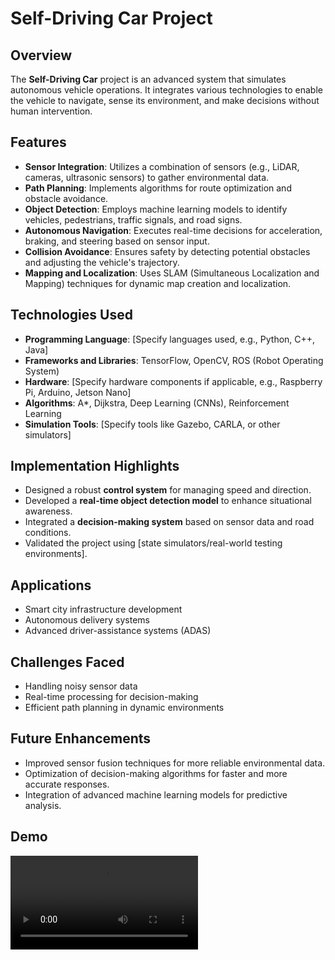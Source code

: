 # Self-Driving Car Project

## Overview
The **Self-Driving Car** project is an advanced system that simulates autonomous vehicle operations. It integrates various technologies to enable the vehicle to navigate, sense its environment, and make decisions without human intervention.

## Features
- **Sensor Integration**: Utilizes a combination of sensors (e.g., LiDAR, cameras, ultrasonic sensors) to gather environmental data.
- **Path Planning**: Implements algorithms for route optimization and obstacle avoidance.
- **Object Detection**: Employs machine learning models to identify vehicles, pedestrians, traffic signals, and road signs.
- **Autonomous Navigation**: Executes real-time decisions for acceleration, braking, and steering based on sensor input.
- **Collision Avoidance**: Ensures safety by detecting potential obstacles and adjusting the vehicle's trajectory.
- **Mapping and Localization**: Uses SLAM (Simultaneous Localization and Mapping) techniques for dynamic map creation and localization.

## Technologies Used
- **Programming Language**: [Specify languages used, e.g., Python, C++, Java]
- **Frameworks and Libraries**: TensorFlow, OpenCV, ROS (Robot Operating System)
- **Hardware**: [Specify hardware components if applicable, e.g., Raspberry Pi, Arduino, Jetson Nano]
- **Algorithms**: A*, Dijkstra, Deep Learning (CNNs), Reinforcement Learning
- **Simulation Tools**: [Specify tools like Gazebo, CARLA, or other simulators]

## Implementation Highlights
- Designed a robust **control system** for managing speed and direction.
- Developed a **real-time object detection model** to enhance situational awareness.
- Integrated a **decision-making system** based on sensor data and road conditions.
- Validated the project using [state simulators/real-world testing environments].

## Applications
- Smart city infrastructure development
- Autonomous delivery systems
- Advanced driver-assistance systems (ADAS)

## Challenges Faced
- Handling noisy sensor data
- Real-time processing for decision-making
- Efficient path planning in dynamic environments

## Future Enhancements
- Improved sensor fusion techniques for more reliable environmental data.
- Optimization of decision-making algorithms for faster and more accurate responses.
- Integration of advanced machine learning models for predictive analysis.

## Demo
<video src="https://github.com/Anurag990/SelfDrivingCar/blob/main/pbl_video.mp4" controls="controls" style="max-width: 100%; height: auto;">
</video>

